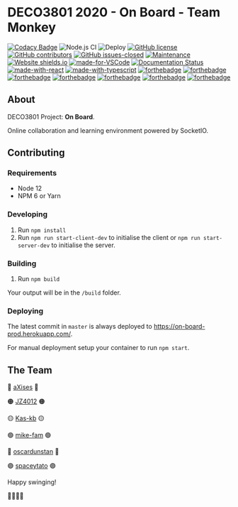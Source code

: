 # DECO3801 2020 - On Board - Team Monkey

[![Codacy Badge](https://api.codacy.com/project/badge/Grade/ce4a96161b7440d9a96cc09fd1bbc36c)](https://app.codacy.com/gh/monkey-team-3801/on-board?utm_source=github.com&utm_medium=referral&utm_content=monkey-team-3801/on-board&utm_campaign=Badge_Grade_Dashboard)
![Node.js CI](https://github.com/monkey-team-3801/on-board/workflows/Node.js%20CI/badge.svg)
![Deploy](https://github.com/monkey-team-3801/on-board/workflows/Deploy/badge.svg)
[![GitHub license](https://img.shields.io/github/license/Naereen/StrapDown.js.svg)](https://github.com/monkey-team-3801/on-board/blob/master/LICENSE)
[![GitHub contributors](https://img.shields.io/github/contributors/Naereen/StrapDown.js.svg)](https://GitHub.com/monkey-team-3801/on-board/graphs/contributors/)
[![GitHub issues-closed](https://img.shields.io/github/issues-closed/Naereen/StrapDown.js.svg)](https://GitHub.com/monkey-team-3801/on-board/issues?q=is%3Aissue+is%3Aclosed)
[![Maintenance](https://img.shields.io/badge/Maintained%3F-yes-green.svg)](https://github.com/monkey-team-3801/on-board/pulse)
[![Website shields.io](https://img.shields.io/website-up-down-green-red/http/shields.io.svg)](https://on-board-prod.herokuapp.com/)
[![made-for-VSCode](https://img.shields.io/badge/Made%20for-VSCode-1f425f.svg)](https://code.visualstudio.com/)
[![Documentation Status](https://readthedocs.org/projects/ansicolortags/badge/?version=latest)](https://github.com/monkey-team-3801/on-board/wiki)
[![made-with-react](https://img.shields.io/badge/Made%20With-React-blue)]()
[![made-with-typescript](https://img.shields.io/badge/Made%20With-TypeScript-blue)]()
[![forthebadge](https://forthebadge.com/images/badges/built-by-developers.svg)](https://github.com/monkey-team-3801)
[![forthebadge](https://forthebadge.com/images/badges/built-with-swag.svg)](https://github.com/monkey-team-3801)
[![forthebadge](https://forthebadge.com/images/badges/uses-badges.svg)](https://github.com/monkey-team-3801)
[![forthebadge](https://forthebadge.com/images/badges/made-with-javascript.svg)](https://github.com/monkey-team-3801)
[![forthebadge](https://forthebadge.com/images/badges/powered-by-electricity.svg)](https://github.com/monkey-team-3801)
[![forthebadge](https://forthebadge.com/images/badges/built-with-love.svg)](https://github.com/monkey-team-3801)
[![forthebadge](https://forthebadge.com/images/badges/uses-js.svg)](https://github.com/monkey-team-3801)

## About

DECO3801 Project: **On Board**.

Online collaboration and learning environment powered by SocketIO.

## Contributing

### Requirements

-   Node 12
-   NPM 6 or Yarn

### Developing

1. Run `npm install`
2. Run `npm run start-client-dev` to initialise the client or `npm run start-server-dev` to initialise the server.

### Building

1. Run `npm build`

Your output will be in the `/build` folder.

### Deploying

The latest commit in `master` is always deployed to https://on-board-prod.herokuapp.com/.

For manual deployment setup your container to run `npm start`.

## The Team

🔴 [aXises](https://github.com/aXises) 🔴

🟠 [JZ4012](https://github.com/JZ4012) 🟠

🟡 [Kas-kb](https://github.com/Kas-kb) 🟡

🟢 [mike-fam](https://github.com/mike-fam) 🟢

🔵 [oscardunstan](https://github.com/oscardunstan) 🔵

🟣 [spaceytato](https://github.com/spaceytato) 🟣

Happy swinging!

🙈🐵🙈🐵
